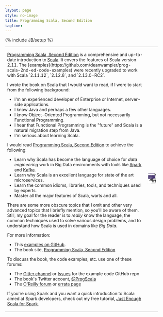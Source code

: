 ```yaml
---
layout: page
style: no-image
title: Programming Scala, Second Edition
tagline:
---
```

{% include JB/setup %}

<table>
<tr>
<td>
<p><a href="http://shop.oreilly.com/product/0636920033073.do">Programming Scala, Second Edition</a> is a comprehensive and up-to-date introduction to <a href="http://scala-lang.org">Scala</a>. It covers the features of Scala version 2.11. The [examples](https://github.com/deanwampler/prog-scala-2nd-ed-code-examples) were recently upgraded to work with Scala `2.11.12`, `2.12.8`, and `2.13.0-RC2`.</p>

<p>I wrote the book on Scala that I would want to read, if I were to start from the following background:
<ul>
<li>I'm an experienced developer of Enterprise or Internet, server-side applications.</li>
<li>I know Java and perhaps a few other languages.</li>
<li>I know Object-Oriented Programming, but not necessarily Functional Programming.</li>
<li>I hear that Functional Programming is the "future" and Scala is a natural migration step from Java.</li>
<li>I'm serious about learning Scala.</li>
</ul>
</p>
<p>I would read <a href="http://shop.oreilly.com/product/0636920033073.do">Programming Scala, Second Edition</a> to achieve the following:
<ul>
<li>Learn why Scala has become the language of choice for <em>data engineering</em> work in Big Data environments with tools like <a href="http://spark.apache.org">Spark</a> and <a href="http://kafka.apache.org">Kafka</a>.</li>
<li>Learn why Scala is an excellent language for state of the art microservices.</li>
<li>Learn the common idioms, libraries, tools, and techniques used by experts.</li>
<li>Master all the major features of Scala, warts and all.</li>
</ul>
</p>

<p>There are some more obscure topics that I omit and other very advanced topics that I briefly mention, so you'll be aware of them. Still, my goal for the reader is to <em>really</em> know the language, the common techniques used to solve various design problems, and to understand how Scala is used in domains like <em>Big Data</em>.</p>

For more information:

* This [examples on GitHub](https://github.com/deanwampler/prog-scala-2nd-ed-code-examples).
* The book site, [Programming Scala, Second Edition](http://shop.oreilly.com/product/0636920033073.do)

To discuss the book, the code examples, etc. use one of these forums:

* The [Gitter channel](https://gitter.im/deanwampler/prog-scala-2nd-ed-code-examples) or [Issues](https://github.com/deanwampler/prog-scala-2nd-ed-code-examples/issues) for the example code GitHub repo
* The book's Twitter account, [@ProgScala](https://twitter.com/ProgScala)
* The [O'Reilly forum](http://forums.oreilly.com/) or [errata page](http://oreilly.com/catalog/errata.csp?isbn=0636920033073)

</p>

If you're using Spark and you want a quick introduction to Scala aimed at Spark developers, check out my free tutorial, [Just Enough Scala for Spark](https://github.com/deanwampler/JustEnoughScalaForSpark).
</td>

<td class="prog-scala-cover-cell"><a href="http://shop.oreilly.com/product/0636920033073.do"><img src="/assets/images/prog_scala_2ed_comp-quarter_size.jpg" alt="Programming Scala, 2nd Edition"/></a></td>
</tr>
</table>
